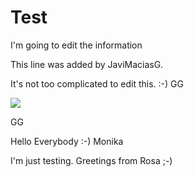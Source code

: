 # Test

I'm going to edit the information

This line was added by JaviMaciasG.

  It's not too complicated to edit this. :-) GG
 
 
 <img src="https://s3.flog.pl/media/foto/421627_dlon-z-dodatkiem_1.jpg"/>
 
 
 
 GG

Hello Everybody :-) Monika

I'm just testing. Greetings from Rosa ;-)
